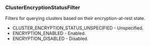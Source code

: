 ### ClusterEncryptionStatusFilter
Filters for querying clusters based on their encryption-at-rest state.

- CLUSTER_ENCRYPTION_STATUS_UNSPECIFIED - Unspecified.
- ENCRYPTION_ENABLED - Enabled.
- ENCRYPTION_DISABLED - Disabled.

